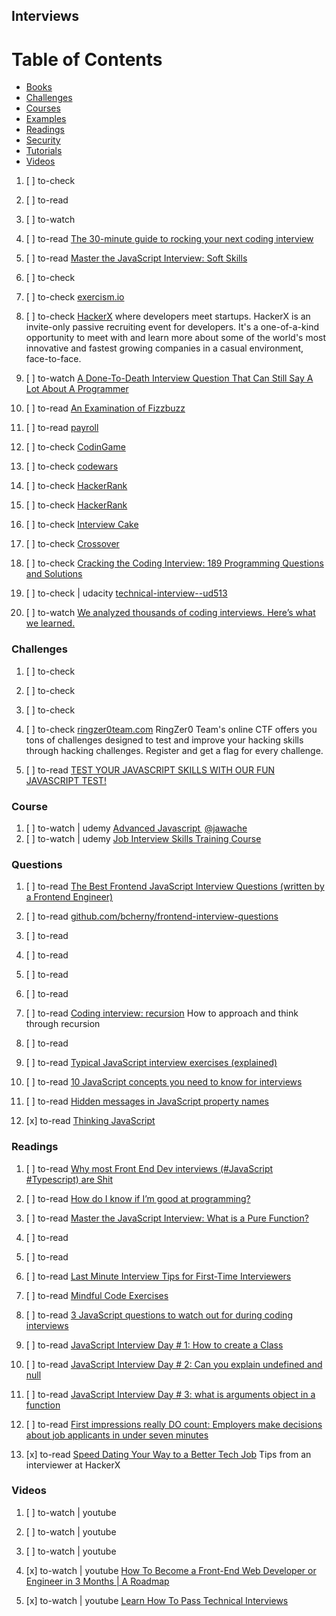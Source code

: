 ## Interviews

# Table of Contents
<!-- MarkdownTOC depth=4 -->
  - [Books](#books)
  - [Challenges](#challenges) 
  - [Courses](#courses)
  - [Examples](#examples)
  - [Readings](#readings)
  - [Security](#security)
  - [Tutorials](#tutorials)
  - [Videos](#videos)
<!-- /MarkdownTOC -->

  1. [ ] to-check []()
  1. [ ] to-read []()
  1. [ ] to-watch []()

  1. [ ] to-read [The 30-minute guide to rocking your next coding interview](https://medium.freecodecamp.org/coding-interviews-for-dummies-5e048933b82b)
  1. [ ] to-read [Master the JavaScript Interview: Soft Skills](https://medium.com/javascript-scene/master-the-javascript-interview-soft-skills-a8a5fb02c466)

  1. [ ] to-check []()
  1. [ ] to-check [exercism.io](http://exercism.io/)

  1. [ ] to-check [HackerX](https://www.hackerx.org/) where developers meet startups. HackerX is an invite-only passive recruiting event for developers. It's a one-of-a-kind opportunity to meet with and learn more about some of the world's most innovative and fastest growing companies in a casual environment, face-to-face.

  1. [ ] to-watch [A Done-To-Death Interview Question That Can Still Say A Lot About A Programmer](http://digg.com/video/fizzbuzz-coding-question)
  1. [ ] to-read [An Examination of Fizzbuzz](https://dev.to/zeeter/an-examination-of-fizzbuzz)

  1. [ ] to-read [payroll](https://medium.com/@caroso1222/thanks-amaury-vela-a4609e101e3d)

  1. [ ] to-check [CodinGame](https://www.codingame.com/start)
  1. [ ] to-check [codewars](https://www.codewars.com/)
  1. [ ] to-check [HackerRank](https://www.hackerrank.com/)


  1. [ ] to-check [HackerRank](https://www.hackerrank.com/)
  1. [ ] to-check [Interview Cake](https://www.interviewcake.com/)
  1. [ ] to-check [Crossover](http://crossover.com/)
  1. [ ] to-check [Cracking the Coding Interview: 189 Programming Questions and Solutions](https://www.amazon.com/Cracking-Coding-Interview-Programming-Questions/dp/0984782850/ref=sr_1_1?ie=UTF8&qid=1498865865&sr=8-1&keywords=cracking+the+coding+interview)

  1. [ ] to-check | udacity [technical-interview--ud513](https://br.udacity.com/course/technical-interview--ud513/)

  1. [ ] to-watch [We analyzed thousands of coding interviews. Here’s what we learned.](https://medium.freecodecamp.org/we-analyzed-thousands-of-coding-interviews-heres-what-we-learned-99384b1fda50)

### Challenges

  1. [ ] to-check []()
  1. [ ] to-check []()
  1. [ ] to-check []()
  1. [ ] to-check [ringzer0team.com](https://ringzer0team.com/) RingZer0 Team's online CTF offers you tons of challenges designed to test and improve your hacking skills through hacking challenges. Register and get a flag for every challenge.

  1. [ ] to-read [TEST YOUR JAVASCRIPT SKILLS WITH OUR FUN JAVASCRIPT TEST!](https://www.atlascode.com/blog/test-your-javascript-skills-with-our-fun-javascript-test/)

### Course

  1. [ ] to-watch | udemy [Advanced Javascript  ](https://www.udemy.com/top-javascript-interview-questions-and-answers/) [@jawache](https://medium.com/@jawache)
  1. [ ] to-watch | udemy [Job Interview Skills Training Course](https://www.udemy.com/find-a-job-interview-skills-training-course/learn/v4/overview)

### Questions

  1. [ ] to-read [The Best Frontend JavaScript Interview Questions (written by a Frontend Engineer)](https://performancejs.com/post/hde6d32/The-Best-Frontend-JavaScript-Interview-Questions-(Written-by-a-Frontend-Engineer))
  1. [ ] to-read [github.com/bcherny/frontend-interview-questions](https://github.com/bcherny/frontend-interview-questions)

  1. [ ] to-read []()
  1. [ ] to-read []()
  1. [ ] to-read []()
  1. [ ] to-read []()
  1. [ ] to-read [Coding interview: recursion](https://hackernoon.com/coding-interview-recursion-f0d60c9dbb60) How to approach and think through recursion

  1. [ ] to-read []()
  1. [ ] to-read [Typical JavaScript interview exercises (explained)](https://dev.to/maxpou/typical-javascript-interview-exercises-explained)
  1. [ ] to-read [10 JavaScript concepts you need to know for interviews](https://dev.to/arnavaggarwal/10-javascript-concepts-you-need-to-know-for-interviews)
  1. [ ] to-read [Hidden messages in JavaScript property names](https://www.stefanjudis.com/blog/hidden-messages-in-javascript-property-names)

  1. [x] to-read [Thinking JavaScript](https://davidwalsh.name/thinking-javascript)

### Readings

  1. [ ] to-read [Why most Front End Dev interviews (#JavaScript #Typescript) are Shit](https://dev.to/k_ivanow/why-most-front-end-dev-interviews-javascript-typescript-are-shit-2hc)

  1. [ ] to-read [How do I know if I’m good at programming?](https://dev.to/rusrushal13/how-do-i-know-if-im-good-at-programming)

  1. [ ] to-read [Master the JavaScript Interview: What is a Pure Function?](https://medium.com/javascript-scene/master-the-javascript-interview-what-is-a-pure-function-d1c076bec976)
  1. [ ] to-read []()
  1. [ ] to-read []()
  1. [ ] to-read [Last Minute Interview Tips for First-Time Interviewers](https://medium.com/@amyngyn/last-minute-interview-tips-for-first-time-interviewers-eb2a06452c0a)
  1. [ ] to-read [Mindful Code Exercises](https://dev.to/kev_mcg/mindful-code-exercises)

  1. [ ] to-read [3 JavaScript questions to watch out for during coding interviews](https://medium.freecodecamp.org/3-questions-to-watch-out-for-in-a-javascript-interview-725012834ccb)
  1. [ ] to-read [JavaScript Interview Day # 1: How to create a Class](https://medium.com/@debug_mode/javascript-interview-day-1-how-to-create-a-class-408d187ab3be)
  1. [ ] to-read [JavaScript Interview Day # 2: Can you explain undefined and null](https://medium.com/@debug_mode/javascript-interview-day-2-can-you-explain-undefined-and-null-428a0a4b55bb)
  1. [ ] to-read [JavaScript Interview Day # 3: what is arguments object in a function](https://medium.com/@debug_mode/javascript-interview-day-3-what-is-arguments-object-in-a-function-e0a593651731)

  1. [ ] to-read [First impressions really DO count: Employers make decisions about job applicants in under seven minutes](http://www.dailymail.co.uk/sciencetech/article-2661474/First-impressions-really-DO-count-Employers-make-decisions-job-applicants-seven-minutes.html)

  1. [x] to-read [Speed Dating Your Way to a Better Tech Job](https://hackernoon.com/speed-dating-developers-75806fa15875) Tips from an interviewer at HackerX

### Videos

  1. [ ] to-watch | youtube []()
  1. [ ] to-watch | youtube []()
  1. [ ] to-watch | youtube []()

  1. [x] to-watch | youtube [How To Become a Front-End Web Developer or Engineer in 3 Months | A Roadmap](https://www.youtube.com/watch?v=YvfqujPLJn0)
  1. [x] to-watch | youtube [Learn How To Pass Technical Interviews](https://www.youtube.com/playlist?list=PL-lxoPS_1OXX8hr6zm8IXbLDiTxM6SQG9)
